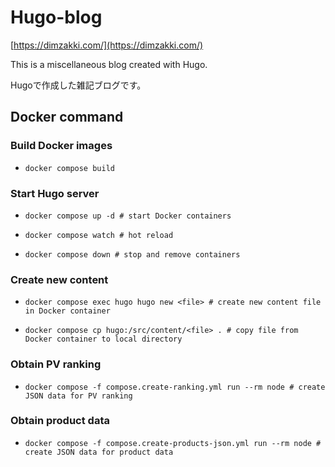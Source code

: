 # Hugo-blog

[https://dimzakki.com/](https://dimzakki.com/)

This is a miscellaneous blog created with Hugo.

Hugoで作成した雑記ブログです。

## Docker command

### Build Docker images

* `docker compose build`

### Start Hugo server

* `docker compose up -d # start Docker containers` 

* `docker compose watch # hot reload`

* `docker compose down # stop and remove containers`

### Create new content

* `docker compose exec hugo hugo new <file> # create new content file in Docker container`

* `docker compose cp hugo:/src/content/<file> . # copy file from Docker container to local directory`

### Obtain PV ranking

* `docker compose -f compose.create-ranking.yml run --rm node # create JSON data for PV ranking`

### Obtain product data

* `docker compose -f compose.create-products-json.yml run --rm node # create JSON data for product data`